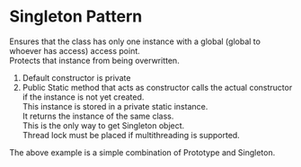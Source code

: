 # Singleton Pattern
Ensures that the class has only one instance with a global (global to whoever has access) access point.  
Protects that instance from being overwritten.  

1. Default constructor is private
2. Public Static method that acts as constructor calls the actual constructor if the instance is not yet created.  
   This instance is stored in a private static instance.  
   It returns the instance of the same class.  
   This is the only way to get Singleton object.  
   Thread lock must be placed if multithreading is supported.  

The above example is a simple combination of Prototype and Singleton.


    




